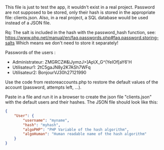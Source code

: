 
This file is just to test the app, it wouldn't exist in a real project.
Password are not supposed to be stored, only their hash is stored in the appropriate file: clients.json.
Also, in a real project, a SQL database would be used instead of a JSON file.

Rq: The salt is included in the hash with the password_hash function, see:
https://www.php.net/manual/en/faq.passwords.php#faq.password.storing-salts
Which means we don't need to store it separately!

Passwords of the users :
- Administrateur: ZMGRCZ#&\JymzJ>]Ap\X_G^(YeIOf[aY6'H
- Utilisateur1: 2tC5gaJN8y2K7ASh7WFq
- Utilisateur2: BonjourVJ30h27121990

Use the code from restoreaccounts.php to restore the default values of the account (password, attempts left, ...).


Paste in a file and run it in a browser to create the json file "clients.json" with the default users and their hashes.
The JSON file should look like this:

```json
{
    "User": {
        "username": "myname",
        "hash": "myhash",
        "algoPHP": "PHP Variable of the hash algorithm",
        "algoHuman": "Human readable name of the hash algorithm"
    }
}
```
